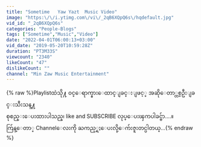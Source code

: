 ```yaml
---
title: "Sometime   Yaw Yazt  Music Video"
image: "https:\/\/i.ytimg.com\/vi\/_2qB6XQpQ6s\/hqdefault.jpg"
vid_id: "_2qB6XQpQ6s"
categories: "People-Blogs"
tags: ["Sometime","Music","Video"]
date: "2022-04-01T06:00:13+03:00"
vid_date: "2019-05-20T10:59:28Z"
duration: "PT3M33S"
viewcount: "2340"
likeCount: "47"
dislikeCount: ""
channel: "Min Zaw Music Entertainment"
---
```

{% raw %}Playlistထဲသို႔ ၀င္ေရာက္နားေထာင္ျခင္းျဖင့္ အဆိုေတာ္တစ္ဦးျခင္းသီးသန္႔ <br />စုစည္းေပးထားပါသည္၊ like and SUBSCRIBE လုပ္ေပးၾကပါခင္ဗ်ာ....။<br />က်ြန္ေတာ္ Channelေလးကို ႀကည့္ရႈေပးလို့ေက်းဇူးတင္ပါတယ္...{% endraw %}
